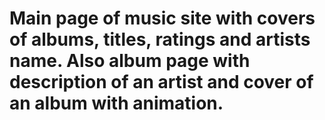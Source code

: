 # Main page of music site with covers of albums, titles, ratings and artists name. Also album page with description of an artist and cover of an album with animation.
